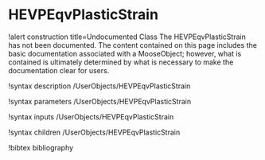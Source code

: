<!-- MOOSE Documentation Stub: Remove this when content is added. -->

# HEVPEqvPlasticStrain

!alert construction title=Undocumented Class
The HEVPEqvPlasticStrain has not been documented. The content contained on this page
includes the basic documentation associated with a MooseObject; however, what is contained is
ultimately determined by what is necessary to make the documentation clear for users.

!syntax description /UserObjects/HEVPEqvPlasticStrain

!syntax parameters /UserObjects/HEVPEqvPlasticStrain

!syntax inputs /UserObjects/HEVPEqvPlasticStrain

!syntax children /UserObjects/HEVPEqvPlasticStrain

!bibtex bibliography
